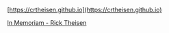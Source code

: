 [https://crtheisen.github.io](https://crtheisen.github.io)

[In Memoriam - Rick Theisen](https://crtheisen.github.io/rickbumpycake)
